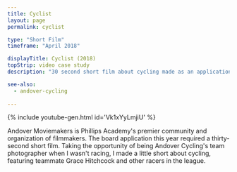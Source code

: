 ```yaml
---
title: Cyclist
layout: page
permalink: cyclist

type: "Short Film"
timeframe: "April 2018"

displayTitle: Cyclist (2018)
topStrip: video case study
description: "30 second short film about cycling made as an application for Andover Moviemakers."

see-also:
  - andover-cycling
  
---
```


{% include youtube-gen.html id='Vk1xYyLmjiU' %}

Andover Moviemakers is Phillips Academy's premier community and organization of filmmakers. The board application this year required a thirty-second short film. Taking the opportunity of being Andover Cycling's team photographer when I wasn't racing, I made a little short about cycling, featuring teammate Grace Hitchcock and other racers in the league.
